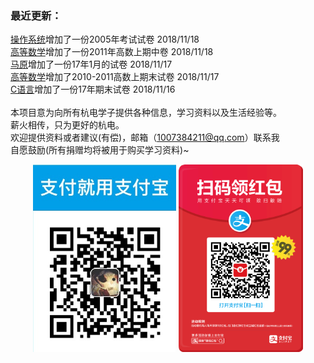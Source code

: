 ### 最近更新：</br>
[操作系统](https://github.com/FengGuanxi/HDU-Experience/tree/master/%E5%AD%A6%E4%B9%A0/%E6%93%8D%E4%BD%9C%E7%B3%BB%E7%BB%9F)增加了一份2005年考试试卷 2018/11/18</br>
[高等数学](https://github.com/FengGuanxi/HDU-Experience/tree/master/%E5%AD%A6%E4%B9%A0/%E9%AB%98%E7%AD%89%E6%95%B0%E5%AD%A6)增加了一份2011年高数上期中卷 2018/11/18</br>
[马原](https://github.com/FengGuanxi/HDU-Experience/tree/master/%E5%AD%A6%E4%B9%A0/%E9%A9%AC%E5%8E%9F/%E8%AF%95%E5%8D%B7)增加了一份17年1月的试卷 2018/11/17</br>
[高等数学](https://github.com/FengGuanxi/HDU-Experience/tree/master/%E5%AD%A6%E4%B9%A0/%E9%AB%98%E7%AD%89%E6%95%B0%E5%AD%A6)增加了2010-2011高数上期末试卷 2018/11/17</br>
[C语言](https://github.com/FengGuanxi/HDU-Experience/tree/master/%E5%AD%A6%E4%B9%A0/C%E8%AF%AD%E8%A8%80/%E8%AF%95%E5%8D%B7)增加了一份17年期末试卷 2018/11/16</br>
</br>
本项目意为向所有杭电学子提供各种信息，学习资料以及生活经验等。</br>
薪火相传，只为更好的杭电。</br>
欢迎提供资料或者建议(有偿)，邮箱（1007384211@qq.com）联系我</br>
自愿鼓励(所有捐赠均将被用于购买学习资料)~

<div align="center">
  <img src="https://raw.githubusercontent.com/FengGuanxi/GitHub-/master/%E6%94%AF%E4%BB%98%E5%AE%9D.jpg" height="300px" alt="支付宝打赏" >
  <img src="https://github.com/FengGuanxi/GitHub-/blob/master/%E5%86%AF%E5%86%A0%E7%8E%BA%E7%9A%84%E7%BA%A2%E5%8C%85%E4%BA%8C%E7%BB%B4%E7%A0%81.PNG" height="300px" alt="扫我领红包" >
</div>


